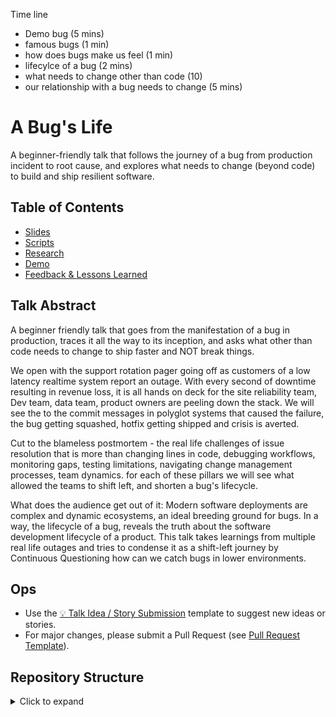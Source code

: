 




Time line
- Demo bug (5 mins)
- famous bugs (1 min)
- how does bugs make us feel (1 min)
- lifecylce of a bug (2 mins)
- what needs to change other than code (10)
- our relationship with a bug needs to change (5 mins)

# A Bug's Life

A beginner-friendly talk that follows the journey of a bug from production incident to root cause, and explores what needs to change (beyond code) to build and ship resilient software.

## Table of Contents

- [Slides](slides/README.md)
- [Scripts](scripts/README.md)
- [Research](research/README.md)
- [Demo](demos/demo-bug/README.md)
- [Feedback & Lessons Learned](feedback/attendee-feedback.md)

## Talk Abstract
A beginner friendly talk that goes from the manifestation of a bug in production, traces it all the way to its inception, and asks what other than code needs to change to ship faster and NOT break things.

We open with the support rotation pager going off as customers of a low latency realtime system report an outage. With every second of downtime resulting in revenue loss, it is all hands on deck for the site reliability team, Dev team, data team, product owners are peeling down the stack. We will see the to the commit messages in polyglot systems that caused the failure, the bug getting squashed, hotfix getting shipped and crisis is averted.

Cut to the blameless postmortem - the real life challenges of issue resolution that is more than changing lines in code, debugging workflows, monitoring gaps, testing limitations, navigating change management processes, team dynamics. for each of these pillars we will see what allowed the teams to shift left, and shorten a bug's lifecycle.

What does the audience get out of it:
Modern software deployments are complex and dynamic ecosystems, an ideal breeding ground for bugs. In a way, the lifecycle of a bug, reveals the truth about the software development lifecycle of a product.
This talk takes learnings from multiple real life outages and tries to condense it as a shift-left journey by Continuous Questioning how can we catch bugs in lower environments.


## Ops

- Use the [💡 Talk Idea / Story Submission](.github/ISSUE_TEMPLATE/idea.yaml) template to suggest new ideas or stories.
- For major changes, please submit a Pull Request (see [Pull Request Template](.github/PULL_REQUEST_TEMPLATE.md)).

## Repository Structure

<details>
  <summary>Click to expand</summary>

```
abugslife/
├── README.md
├── [slides](slides/README.md)/
├── [scripts](scripts/README.md)/
├── [research](resarch/README.md)/
├── [demos](demos/README.md)/
├── [assets](assets/README.md)/
```
</details>
